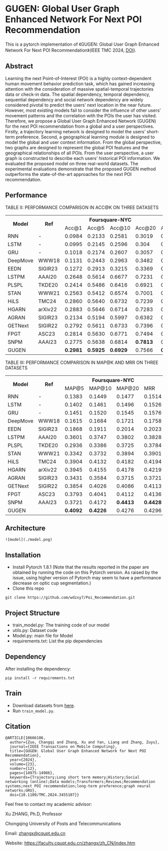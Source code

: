 # GUGEN: Global User Graph Enhanced Network For Next POI Recommendation

This is a pytorch implementation of 《GUGEN: Global User Graph Enhanced Network For Next POI Recommendation》(IEEE TMC 2024, [DOI](https://doi.org/10.1109/TMC.2024.3455107)). 


## Abstract

Learning the next Point-of-Interest (POI) is a highly context-dependent human movement behavior prediction task, which has gained increasing attention with the consideration of massive spatial-temporal trajectories data or check-in data. The spatial dependency, temporal dependency, sequential dependency and social network dependency are widely considered pivotal to predict the users’ next location in the near future. However, most existing models fail to consider the influence of other users’ movement patterns and the correlation with the POIs the user has visited. Therefore, we propose a Global User Graph Enhanced Network (GUGEN) for the next POI recommendation from a global and a user perspectives. Firstly, a trajectory learning network is designed to model the users’ short-term preference. Second, a geographical learning module is designed to
model the global and user context information. From the global perspective, two graphs are designed to represent the global POI features and the geographical relationships of all POIs. From the user perspective, a user graph is constructed to describe each users’ historical POI information. We evaluated the proposed model on three real-world datasets. The experimental evaluations demonstrate that the proposed GUGEN method outperforms the state-of-the-art approaches for the next POI recommendation.

## Performance
TABLE II: PERFORMANCE COMPARISON IN ACC@K ON THREE DATASETS
<table style="width:100%;">
  <tr>
    <th rowspan="2">Model</th>
    <th rowspan="2">Ref</th>
    <th colspan="4">Foursquare-NYC</th>
    <th colspan="4">Foursquare-TKY</th>
    <th colspan="4">Gowalla-CA</th>
  </tr>
  <tr>
    <td>Acc@1</td>
    <td>Acc@5</td>
    <td>Acc@10</td>
    <td>Acc@20</td>
    <td>Acc@1</td>
    <td>Acc@5</td>
    <td>Acc@10</td>
    <td>Acc@20</td>
    <td>Acc@1</td>
    <td>Acc@5</td>
    <td>Acc@10</td>
    <td>Acc@20</td>
  </tr>
  <tr>
    <td>RNN</td>
    <td>-</td>
    <td>0.0984</td>
    <td>0.2133</td>
    <td>0.2581</td>
    <td>0.3019</td>
    <td>0.0772</td>
    <td>0.1474</td>
    <td>0.1682</td>
    <td>0.1763</td>
    <td>0.0534</td>
    <td>0.13</td>
    <td>0.1451</td>
    <td>0.1534</td>
  </tr>
  <tr>
    <td>LSTM</td>
    <td>-</td>
    <td>0.0995</td>
    <td>0.2145</td>
    <td>0.2596</td>
    <td>0.304</td>
    <td>0.0778</td>
    <td>0.1476</td>
    <td>0.1691</td>
    <td>0.1765</td>
    <td>0.0535</td>
    <td>0.1302</td>
    <td>0.1461</td>
    <td>0.1543</td>
  </tr>
  <tr>
    <td>GRU</td>
    <td>-</td>
    <td>0.1018</td>
    <td>0.2174</td>
    <td>0.2607</td>
    <td>0.3057</td>
    <td>0.0782</td>
    <td>0.1493</td>
    <td>0.1697</td>
    <td>0.1771</td>
    <td>0.0541</td>
    <td>0.1306</td>
    <td>0.1470</td>
    <td>0.1548</td>
  </tr>
  <tr>
    <td>DeepMove</td>
    <td>WWW18</td>
    <td>0.1131</td>
    <td>0.2443</td>
    <td>0.2963</td>
    <td>0.3482</td>
    <td>0.0891</td>
    <td>0.1692</td>
    <td>0.1935</td>
    <td>0.2022</td>
    <td>0.0613</td>
    <td>0.1491</td>
    <td>0.1674</td>
    <td>0.1765</td>
  </tr>
  <tr>
    <td>EEDN</td>
    <td>SIGIR23</td>
    <td>0.1272</td>
    <td>0.2913</td>
    <td>0.3215</td>
    <td>0.3369</td>
    <td>0.0954</td>
    <td>0.2242</td>
    <td>0.2717</td>
    <td>0.2963</td>
    <td>0.0736</td>
    <td>0.1848</td>
    <td>0.2427</td>
    <td>0.2501</td>
  </tr>
  <tr>
    <td>LSTPM</td>
    <td>AAAI20</td>
    <td>0.2648</td>
    <td>0.5614</td>
    <td>0.6677</td>
    <td>0.7231</td>
    <td>0.2195</td>
    <td>0.3141</td>
    <td>0.4297</td>
    <td>0.5275</td>
    <td>0.1799</td>
    <td>0.3052</td>
    <td>0.3926</td>
    <td>0.4459</td>
  </tr>
  <tr>
    <td>PLSPL</td>
    <td>TKDE20</td>
    <td>0.2414</td>
    <td>0.5486</td>
    <td>0.6416</td>
    <td>0.6921</td>
    <td>0.2157</td>
    <td>0.3142</td>
    <td>0.4314</td>
    <td>0.5304</td>
    <td>0.2059</td>
    <td>0.3229</td>
    <td>0.4161</td>
    <td>0.4684</td>
  </tr>
  <tr>
    <td>STAN</td>
    <td>WWW21</td>
    <td>0.2563</td>
    <td>0.5412</td>
    <td>0.6574</td>
    <td>0.7001</td>
    <td>0.2249</td>
    <td>0.3911</td>
    <td>0.5213</td>
    <td>0.5886</td>
    <td>0.2120</td>
    <td>0.3394</td>
    <td>0.4261</td>
    <td>0.4972</td>
  </tr>
  <tr>
    <td>HiLS</td>
    <td>TMC24</td>
    <td>0.2860</td>
    <td>0.5640</td>
    <td>0.6732</td>
    <td>0.7239</td>
    <td>0.2410</td>
    <td>0.4370</td>
    <td>0.5495</td>
    <td>0.6319</td>
    <td>0.2486</td>
    <td>0.3732</td>
    <td>0.4902</td>
    <td>0.5317</td>
  </tr>
  <tr>
    <td>HGARN</td>
    <td>arXiv22</td>
    <td>0.2883</td>
    <td>0.5646</td>
    <td>0.6714</td>
    <td>0.7283</td>
    <td>0.2233</td>
    <td>0.4298</td>
    <td>0.5103</td>
    <td>0.5644</td>
    <td>0.2452</td>
    <td>0.3808</td>
    <td>0.4941</td>
    <td>0.5339</td>
  </tr>
  <tr>
    <td>AGRAN</td>
    <td>SIGIR23</td>
    <td>0.2134</td>
    <td>0.5194</td>
    <td>0.5997</td>
    <td>0.6382</td>
    <td>0.2302</td>
    <td>0.4265</td>
    <td>0.5258</td>
    <td>0.5967</td>
    <td>0.2502</td>
    <td>0.3975</td>
    <td>0.5088</td>
    <td>0.5386</td>
  </tr>
  <tr>
    <td>GETNext</td>
    <td>SIGIR22</td>
    <td>0.2792</td>
    <td>0.5611</td>
    <td>0.6733</td>
    <td>0.7396</td>
    <td>0.2539</td>
    <td>0.4523</td>
    <td>0.5613</td>
    <td>0.6504</td>
    <td>0.2484</td>
    <td>0.4312</td>
    <td>0.4981</td>
    <td>0.5668</td>
  </tr>
  <tr>
    <td>FPGT</td>
    <td>ASC23</td>
    <td>0.2814</td>
    <td>0.5630</td>
    <td>0.6771</td>
    <td>0.7494</td>
    <td>0.2603</td>
    <td>0.4712</td>
    <td>0.5765</td>
    <td>0.6586</td>
    <td>0.2647</td>
    <td>0.4382</td>
    <td>0.5153</td>
    <td>0.5737</td>
  </tr>
  <tr>
    <td>SNPM</td>
    <td>AAAI23</td>
    <td>0.2775</td>
    <td>0.5638</td>
    <td>0.6814</td>
    <td><b>0.7813</b></td>
    <td>0.2604</td>
    <td>0.5095</td>
    <td>0.5872</td>
    <td><b>0.7134</b></td>
    <td>0.2714</td>
    <td>0.4389</td>
    <td>0.5171</td>
    <td>0.5747</td>
  </tr>
  <tr>
    <td>GUGEN</td>
    <td></td>
    <td><b>0.2981</b></td>
    <td><b>0.5925</b></td>
    <td><b>0.6929</b></td>
    <td>0.7566</td>
    <td><b>0.2743</b></td>
    <td><b>0.5132</b></td>
    <td><b>0.5916</b></td>
    <td>0.6631</td>
    <td><b>0.2857</b></td>
    <td>0.4532</b></td>
    <td><b>0.5250</b></td>
    <td><b>0.5874</b></td>
  </tr>
</table>

TABLE III: PERFORMANCE COMPARISON IN MAP@K AND MRR ON THREE DATASETS
<table style="width:100%;">
  <tr>
    <th rowspan="2">Model</th>
    <th rowspan="2">Ref</th>
    <th colspan="4">Foursquare-NYC</th>
    <th colspan="4">Foursquare-TKY</th>
    <th colspan="4">Gowalla-CA</th>
  </tr>
  <tr>
    <td>MAP@5</td>
    <td>MAP@10</td>
    <td>MAP@20</td>
    <td>MRR</td>
    <td>MAP@5</td>
    <td>MAP@10</td>
    <td>MAP@20</td>
    <td>MRR</td>
    <td>MAP@5</td>
    <td>MAP@10</td>
    <td>MAP@20</td>
    <td>MRR</td>
  </tr>
  <tr>
    <td>RNN</td>
    <td>-</td>
    <td>0.1383</td>
    <td>0.1449</td>
    <td>0.1477</td>
    <td>0.1514</td>
    <td>0.1272</td>
    <td>0.1333</td>
    <td>0.1378</td>
    <td>0.1410</td>
    <td>0.0968</td>
    <td>0.1042</td>
    <td>0.1077</td>
    <td>0.1114</td>
  </tr>
  <tr>
    <td>LSTM</td>
    <td>-</td>
    <td>0.1402</td>
    <td>0.1461</td>
    <td>0.1496</td>
    <td>0.1526</td>
    <td>0.1282</td>
    <td>0.1352</td>
    <td>0.1389</td>
    <td>0.1428</td>
    <td>0.0982</td>
    <td>0.1051</td>
    <td>0.1086</td>
    <td>0.1128</td>
  </tr>
  <tr>
    <td>GRU</td>
    <td>-</td>
    <td>0.1451</td>
    <td>0.1520</td>
    <td>0.1545</td>
    <td>0.1576</td>
    <td>0.1334</td>
    <td>0.1399</td>
    <td>0.1434</td>
    <td>0.1475</td>
    <td>0.1016</td>
    <td>0.1085</td>
    <td>0.1130</td>
    <td>0.1165</td>
  </tr>
  <tr>
    <td>DeepMove</td>
    <td>WWW18</td>
    <td>0.1615</td>
    <td>0.1684</td>
    <td>0.1721</td>
    <td>0.1758</td>
    <td>0.1478</td>
    <td>0.1557</td>
    <td>0.1600</td>
    <td>0.1643</td>
    <td>0.1131</td>
    <td>0.1210</td>
    <td>0.1252</td>
    <td>0.1298</td>
  </tr>
  <tr>
    <td>EEDN</td>
    <td>SIGIR23</td>
    <td>0.1868</td>
    <td>0.1911</td>
    <td>0.2014</td>
    <td>0.2023</td>
    <td>0.1643</td>
    <td>0.1826</td>
    <td>0.1921</td>
    <td>0.1941</td>
    <td>0.1425</td>
    <td>0.1941</td>
    <td>0.2065</td>
    <td>0.2072</td>
  </tr>
  <tr>
    <td>LSTPM</td>
    <td>AAAI20</td>
    <td>0.3601</td>
    <td>0.3747</td>
    <td>0.3802</td>
    <td>0.3828</td>
    <td>0.3026</td>
    <td>0.3142</td>
    <td>0.3196</td>
    <td>0.3241</td>
    <td>0.2424</td>
    <td>0.2500</td>
    <td>0.2536</td>
    <td>0.2565</td>
  </tr>
  <tr>
    <td>PLSPL</td>
    <td>TKDE20</td>
    <td>0.2936</td>
    <td>0.3386</td>
    <td>0.3725</td>
    <td>0.3784</td>
    <td>0.2139</td>
    <td>0.2906</td>
    <td>0.3335</td>
    <td>0.3343</td>
    <td>0.2721</td>
    <td>0.2868</td>
    <td>0.2934</td>
    <td>0.2941</td>
  </tr>
  <tr>
    <td>STAN</td>
    <td>WWW21</td>
    <td>0.3342</td>
    <td>0.3732</td>
    <td>0.3894</td>
    <td>0.3901</td>
    <td>0.2743</td>
    <td>0.3322</td>
    <td>0.3526</td>
    <td>0.3535</td>
    <td>0.2862</td>
    <td>0.2938</td>
    <td>0.3073</td>
    <td>0.3104</td>
  </tr>
  <tr>
    <td>HiLS</td>
    <td>TMC24</td>
    <td>0.3904</td>
    <td>0.4132</td>
    <td>0.4182</td>
    <td>0.4194</td>
    <td>0.3415</td>
    <td>0.3601</td>
    <td>0.3702</td>
    <td>0.3734</td>
    <td>0.2894</td>
    <td>0.3054</td>
    <td>0.3086</td>
    <td>0.3109</td>
  </tr>
  <tr>
    <td>HGARN</td>
    <td>arXiv22</td>
    <td>0.3945</td>
    <td>0.4155</td>
    <td>0.4178</td>
    <td>0.4219</td>
    <td>0.3168</td>
    <td>0.3292</td>
    <td>0.3349</td>
    <td>0.3385</td>
    <td>0.2951</td>
    <td>0.3003</td>
    <td>0.3118</td>
    <td>0.3146</td>
  </tr>
  <tr>
    <td>AGRAN</td>
    <td>SIGIR23</td>
    <td>0.3431</td>
    <td>0.3584</td>
    <td>0.3715</td>
    <td>0.3721</td>
    <td>0.3263</td>
    <td>0.3344</td>
    <td>0.3584</td>
    <td>0.3606</td>
    <td>0.2988</td>
    <td>0.3077</td>
    <td>0.3120</td>
    <td>0.3167</td>
  </tr>
  <tr>
    <td>GETNext</td>
    <td>SIGIR22</td>
    <td>0.3854</td>
    <td>0.4026</td>
    <td>0.4086</td>
    <td>0.4113</td>
    <td>0.3541</td>
    <td>0.3682</td>
    <td>0.3732</td>
    <td>0.3764</td>
    <td>0.3103</td>
    <td>0.3239</td>
    <td>0.3311</td>
    <td>0.3372</td>
  </tr>
  <tr>
    <td>FPGT</td>
    <td>ASC23</td>
    <td>0.3793</td>
    <td>0.4041</td>
    <td>0.4112</td>
    <td>0.4136</td>
    <td>0.3622</td>
    <td>0.3758</td>
    <td>0.3792</td>
    <td>0.3837</td>
    <td>0.3245</td>
    <td>0.3469</td>
    <td>0.3470</td>
    <td>0.3485</td>
  </tr>
  <tr>
    <td>SNPM</td>
    <td>AAAI23</td>
    <td>0.3721</td>
    <td>0.4172</td>
    <td><b>0.4413</b></td>
    <td><b>0.4428</b></td>
    <td>0.3716</td>
    <td>0.3786</td>
    <td><b>0.4153</b></td>
    <td><b>0.4161</b></td>
    <td>0.3202</td>
    <td>0.3443</td>
    <td>0.3487</td>
    <td>0.3506</td>
  </tr>
  <tr>
    <td>GUGEN</td>
    <td></td>
    <td><b>0.4092</b></td>
    <td><b>0.4226</b></td>
    <td>0.4276</td>
    <td>0.4296</td>
    <td><b>0.3736</b></td>
    <td><b>0.3842</b></td>
    <td>0.3892</td>
    <td>0.3939</td>
    <td><b>0.3329</b></td>
    <td><b>0.3662</b></td>
    <td><b>0.3695</b></td>
    <td><b>0.3723</b></td>
  </tr>
</table>

## Architecture

```
![model](./model.png)
```

## Installation

- Install Pytorch 1.8.1 (Note that the results reported in the paper are obtained by running the code on this Pytorch version. As raised by the issue, using higher version of Pytorch may seem to have a performance decrease on optic cup segmentation.)
- Clone this repo

```
git clone https://github.com/wdzxy7/Poi_Recommendation.git
```

## Project Structure

- train_model.py: The training code of our model
- utils.py: Dataset code
- Model.py: main file for Model
- requirements.txt: List the pip dependencies

## Dependency

After installing the dependency:

    pip install -r requirements.txt

## Train

- Download datasets from [here](https://drive.google.com/drive/folders/1o72mNxUgSJX43KcQ2Tg_YE3N3oJEZX5T?usp=drive_link).
- Run `train_model.py`.


## Citation

```
@ARTICLE{10666106,
  author={Zuo, Changqi and Zhang, Xu and Yan, Liang and Zhang, Zuyu},
  journal={IEEE Transactions on Mobile Computing}, 
  title={GUGEN: Global User Graph Enhanced Network for Next POI Recommendation}, 
  year={2024},
  volume={23},
  number={12},
  pages={14975-14986},
  keywords={Trajectory;Long short term memory;History;Social networking (online);Data models;Transformers;Reviews;Recommendation systems;next POI recommendation;long-term preference;graph neural networks;GRU},
  doi={10.1109/TMC.2024.3455107}}

```

Feel free to contact my academic advisor:

Xu ZHANG, Ph.D, Professor

Chongqing University of Posts and Telecommunications

Email: zhangx@cqupt.edu.cn

Website: https://faculty.cqupt.edu.cn/zhangx/zh_CN/index.htm
